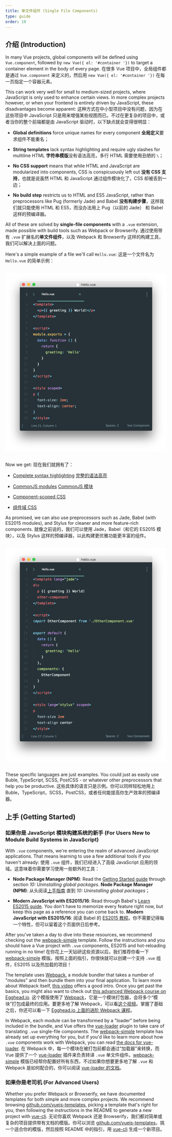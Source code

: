 ```yaml
---
title: 单文件组件 (Single File Components)
type: guide
order: 19
---
```


## 介绍 (Introduction)

In many Vue projects, global components will be defined using `Vue.component`, followed by `new Vue({ el: '#container '})` to target a container element in the body of every page.
在很多 Vue 项目中，全局组件都是通过 `Vue.component` 来定义的，然后用 `new Vue({ el: '#container '})` 在每一页指定一个容器元素。

This can work very well for small to medium-sized projects, where JavaScript is only used to enhance certain views. In more complex projects however, or when your frontend is entirely driven by JavaScript, these disadvantages become apparent:
这种方式在中小型项目中没有问题，因为在这些项目中 JavaScript 只是用来增强某些视图而已。不过在更复杂的项目中，或者当你的整个前端都是由 JavaScript 驱动时，以下缺点就会变得很明显：

- **Global definitions** force unique names for every component
**全局定义**要求组件不能重名；

- **String templates** lack syntax highlighting and require ugly slashes for multiline HTML
**字符串模版**没有语法高亮，多行 HTML 需要使用丑陋的 `\`；

- **No CSS support** means that while HTML and JavaScript are modularized into components, CSS is conspicuously left out
**没有 CSS 支持**，也就是说虽然 HTML 和 JavaScript 通过组件模块化了，CSS 却被丢到一边；

- **No build step** restricts us to HTML and ES5 JavaScript, rather than preprocessors like Pug (formerly Jade) and Babel
**没有构建步骤**，这样我们就只能使用 HTML 和 ES5，而没办法用上 Pug（以前的 Jade） 和 Babel 这样的预编译器。

All of these are solved by **single-file components** with a `.vue` extension, made possible with build tools such as Webpack or Browserify.
通过使用带有 `.vue` 扩展名的**单文件组件**，以及 Webpack 和 Browserify 这样的构建工具，我们可以解决上面的问题。

Here's a simple example of a file we'll call `Hello.vue`:
这是一个文件名为 `Hello.vue` 的简单示例：

<img src="/images/vue-component.png" style="display: block; margin: 30px auto">

Now we get:
现在我们就拥有了：

- [Complete syntax highlighting](https://github.com/vuejs/awesome-vue#syntax-highlighting)
[完整的语法高亮](https://github.com/vuejs/awesome-vue#syntax-highlighting)

- [CommonJS modules](https://webpack.github.io/docs/commonjs.html)
[CommonJS 模块](https://webpack.github.io/docs/commonjs.html)

- [Component-scoped CSS](https://github.com/vuejs/vue-loader/blob/master/docs/en/features/scoped-css.md)
- [组件域 CSS](https://github.com/vuejs/vue-loader/blob/master/docs/en/features/scoped-css.md)

As promised, we can also use preprocessors such as Jade, Babel (with ES2015 modules), and Stylus for cleaner and more feature-rich components.
就像之前说的，我们可以使用 Jade，Babel（和它的 ES2015 模块），以及 Stylus 这样的预编译器，以此构建更优雅功能更丰富的组件。

<img src="/images/vue-component-with-preprocessors.png" style="display: block; margin: 30px auto">

These specific languages are just examples. You could just as easily use Buble, TypeScript, SCSS, PostCSS - or whatever other preprocessors that help you be productive.
这些具体的语言只是示例。你可以同样轻松地用上 Buble，TypeScript，SCSS，PostCSS，或者任何能提高你生产效率的预编译器。

<!-- TODO: include CSS modules once it's supported in vue-loader 9.x -->

## 上手 (Getting Started)

### 如果你是 JavaScript 模块构建系统的新手 (For Users New to Module Build Systems in JavaScript)

With `.vue` components, we're entering the realm of advanced JavaScript applications. That means learning to use a few additional tools if you haven't already:
使用 `.vue` 组件，我们已经进入了高级 JavaScript 应用的领域。这意味着你需要学习使用一些额外的工具：

- **Node Package Manager (NPM)**: Read the [Getting Started guide](https://docs.npmjs.com/getting-started/what-is-npm) through section _10: Uninstalling global packages_.
**Node Package Manager (NPM)**: 从头阅读[上手指南](https://docs.npmjs.com/getting-started/what-is-npm) 直到 _10: Uninstalling global packages_；

- **Modern JavaScript with ES2015/16**: Read through Babel's [Learn ES2015 guide](https://babeljs.io/docs/learn-es2015/). You don't have to memorize every feature right now, but keep this page as a reference you can come back to.
**Modern JavaScript with ES2015/16**: 阅读 Babel 的 [ES2015 教程](https://babeljs.io/docs/learn-es2015/)。你不需要记得每一个特性，但可以留着这个页面供日后参考。

After you've taken a day to dive into these resources, we recommend checking out the [webpack-simple](https://github.com/vuejs-templates/webpack-simple) template. Follow the instructions and you should have a Vue project with `.vue` components, ES2015 and hot-reloading running in no time!
在你花上一天钻研这些资源以后，我们推荐你看一下 [webpack-simple](https://github.com/vuejs-templates/webpack-simple) 模版。按照上面的指引，你很快就可以创建一个支持 `.vue` 组件，ES2015 以及热加载的项目！

The template uses [Webpack](https://webpack.github.io/), a module bundler that takes a number of "modules" and then bundle them into your final application. To learn more about Webpack itself, [this video](https://www.youtube.com/watch?v=WQue1AN93YU) offers a good intro. Once you get past the basics, you might also want to check out [this advanced Webpack course on Egghead.io](https://egghead.io/courses/using-webpack-for-production-javascript-applications).
这个模版使用了 [Webpack](https://webpack.github.io/)，它是一个模块打包器，会将多个“模块”打包成最终的应用。要更多地了解 Webpack，可以看[这个视频](https://www.youtube.com/watch?v=WQue1AN93YU)。掌握了基础之后，你还可以看一下 [Egghead.io 上面的进阶 Webpack 课程](https://egghead.io/courses/using-webpack-for-production-javascript-applications)。

In Webpack, each module can be transformed by a "loader" before being included in the bundle, and Vue offers the [vue-loader](https://github.com/vuejs/vue-loader) plugin to take care of translating `.vue` single-file components. The [webpack-simple](https://github.com/vuejs-templates/webpack-simple) template has already set up everything for you, but if you'd like to learn more about how `.vue` components work with Webpack, you can read [the docs for vue-loader](https://vue-loader.vuejs.org).
在 Webpack 中，每一个模块在被打包前都会通过“加载器”来转换，而 Vue 提供了一个 [vue-loader](https://github.com/vuejs/vue-loader) 插件来负责转译 `.vue` 单文件组件。[webpack-simple](https://github.com/vuejs-templates/webpack-simple) 模版已经帮你配置好所有东西，不过如果你想要更多地了解 `.vue` 和 Webpack 是如何配合的，你可以阅读 [vue-loader 的文档](https://vue-loader.vuejs.org)。

### 如果你是老司机 (For Advanced Users)

Whether you prefer Webpack or Browserify, we have documented templates for both simple and more complex projects. We recommend browsing [github.com/vuejs-templates](https://github.com/vuejs-templates), picking a template that's right for you, then following the instructions in the README to generate a new project with [vue-cli](https://github.com/vuejs/vue-cli).
无论你喜欢 Webpack 还是 Browserify，我们都对简单或复杂的项目提供带有文档的模版。你可以浏览 [github.com/vuejs-templates](https://github.com/vuejs-templates)，挑一个适合你的模版，然后按照 README 中的指引，用 [vue-cli](https://github.com/vuejs/vue-cli) 生成一个新项目。
